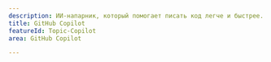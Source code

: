 ```yaml
---
description: ИИ-напарник, который помогает писать код легче и быстрее.
title: GitHub Copilot
featureId: Topic-Copilot
area: GitHub Copilot

---
```



